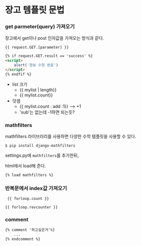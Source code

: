 # 장고 템플릿 문법

### get parmeter(query) 가져오기

장고에서 get이나 post 인자값을 가져오는 방식과 같다.

`{{ request.GET.[parameter] }}`

```html
{% if request.GET.result == 'success' %}
<script>
    alert('정보 수정 완료')
</script>
{% endfif %}
```



- list  크기
  - {{ mylist | length}}
  - {{ mylist.count}}
- 덧셈
  - {{ mylist.count : add :1}}  --> +1
  - 'sub'는 없는데 -1하면 되는듯?



###  mathfilters

 mathfilters 라이브러리를 사용하면 다양한 수학 템플릿을 사용할 수 있다.

`$ pip install django-mathfilters`

settings.py에 `mathfilters`를 추가한뒤,

html에서 load해 준다.

`{% load mathfilters %}`



### 반복문에서 index값 가져오기

` {{ forloop.count }}`

`{{ forloop.revcounter }}` 



### comment

```html
{% comment '하고싶은거'%}
	...
{% endcomment %} 
```




